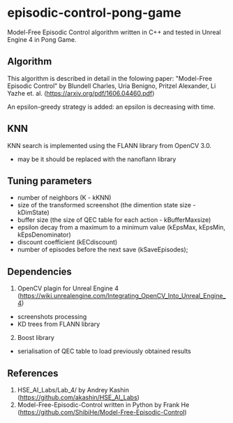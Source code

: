 # episodic-control-pong-game
Model-Free Episodic Control algorithm written in C++ and tested in Unreal Engine 4 in Pong Game.

## Algorithm
This algorithm is described in detail in the folowing paper: 
"Model-Free Episodic Control" by Blundell Charles, Uria Benigno, Pritzel Alexander, Li Yazhe et. al. (https://arxiv.org/pdf/1606.04460.pdf)

An epsilon-greedy strategy is added: an epsilon is decreasing with time.

## KNN
KNN search is implemented using the FLANN library from OpenCV 3.0.
* may be it should be replaced with the nanoflann library

## Tuning parameters
* number of neighbors (K - kKNN)
* size of the transformed screenshot (the dimention state size - kDimState)
* buffer size (the size of QEC table for each action - kBufferMaxsize)
* epsilon decay from a maximum to a minimum value (kEpsMax, kEpsMin, kEpsDenominator)
* discount coefficient (kECdiscount)
* number of episodes before the next save (kSaveEpisodes);

## Dependencies
1. OpenCV plagin for Unreal Engine 4 (https://wiki.unrealengine.com/Integrating_OpenCV_Into_Unreal_Engine_4)
  - screenshots processing
  - KD trees from FLANN library
2. Boost library
  - serialisation of QEC table to load previously obtained results
  
## References
1. HSE_AI_Labs/Lab_4/ by Andrey Kashin (https://github.com/akashin/HSE_AI_Labs)
2. Model-Free-Episodic-Control written in Python by Frank He (https://github.com/ShibiHe/Model-Free-Episodic-Control)
